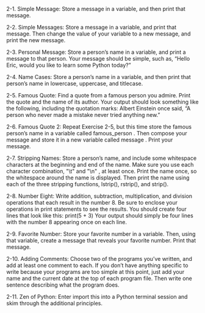 2-1. Simple Message: Store a message in a variable, and then print that message.

2-2. Simple Messages: Store a message in a variable, and print that message.
Then change the value of your variable to a new message, and print the new
message.

2-3. Personal Message: Store a person’s name in a variable, and print a
message to that person. Your message should be simple, such as, “Hello Eric,
would you like to learn some Python today?”

2-4. Name Cases: Store a person’s name in a variable, and then print that
person’s name in lowercase, uppercase, and titlecase.

2-5. Famous Quote: Find a quote from a famous person you admire. Print the
quote and the name of its author. Your output should look something like the
following, including the quotation marks:
Albert Einstein once said, “A person who never made a
mistake never tried anything new.”

2-6. Famous Quote 2: Repeat Exercise 2-5, but this time store the famous
person’s name in a variable called famous_person . Then compose your message
and store it in a new variable called message . Print your message.

2-7. Stripping Names: Store a person’s name, and include some whitespace
characters at the beginning and end of the name. Make sure you use each
character combination, "\t" and "\n" , at least once.
Print the name once, so the whitespace around the name is displayed.
Then print the name using each of the three stripping functions, lstrip(),
rstrip(), and strip().

2-8. Number Eight: Write addition, subtraction, multiplication, and division
operations that each result in the number 8. Be sure to enclose your operations
in print statements to see the results. You should create four lines that look
like this:
print(5 + 3)
Your output should simply be four lines with the number 8 appearing once
on each line.

2-9. Favorite Number: Store your favorite number in a variable. Then, using
that variable, create a message that reveals your favorite number. Print that
message.

2-10. Adding Comments: Choose two of the programs you’ve written, and
add at least one comment to each. If you don’t have anything specific to write
because your programs are too simple at this point, just add your name and
the current date at the top of each program file. Then write one sentence
describing what the program does.

2-11. Zen of Python: Enter import this into a Python terminal session and skim
through the additional principles.
